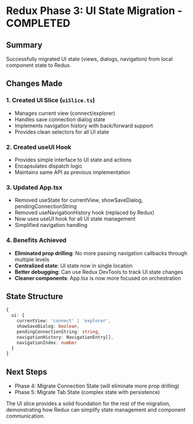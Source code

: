 # Redux Phase 3: UI State Migration - COMPLETED

## Summary
Successfully migrated UI state (views, dialogs, navigation) from local component state to Redux.

## Changes Made

### 1. Created UI Slice (`uiSlice.ts`)
- Manages current view (connect/explorer)
- Handles save connection dialog state
- Implements navigation history with back/forward support
- Provides clean selectors for all UI state

### 2. Created useUI Hook
- Provides simple interface to UI state and actions
- Encapsulates dispatch logic
- Maintains same API as previous implementation

### 3. Updated App.tsx
- Removed useState for currentView, showSaveDialog, pendingConnectionString
- Removed useNavigationHistory hook (replaced by Redux)
- Now uses useUI hook for all UI state management
- Simplified navigation handling

### 4. Benefits Achieved
- **Eliminated prop drilling**: No more passing navigation callbacks through multiple levels
- **Centralized state**: UI state now in single location
- **Better debugging**: Can use Redux DevTools to track UI state changes
- **Cleaner components**: App.tsx is now more focused on orchestration

## State Structure
```typescript
{
  ui: {
    currentView: 'connect' | 'explorer',
    showSaveDialog: boolean,
    pendingConnectionString: string,
    navigationHistory: NavigationEntry[],
    navigationIndex: number
  }
}
```

## Next Steps
- Phase 4: Migrate Connection State (will eliminate more prop drilling)
- Phase 5: Migrate Tab State (complex state with persistence)

The UI slice provides a solid foundation for the rest of the migration, demonstrating how Redux can simplify state management and component communication.